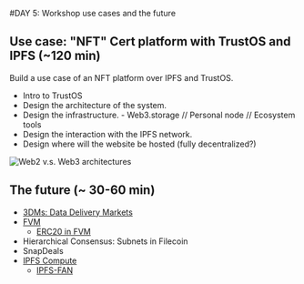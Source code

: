 #DAY 5: Workshop use cases and the future

## Use case: "NFT" Cert platform with TrustOS and IPFS (~120 min)
Build a use case of an NFT platform over IPFS and TrustOS.
- Intro to TrustOS
- Design the architecture of the system.
- Design the infrastructure.
        - Web3.storage // Personal node // Ecosystem tools
- Design the interaction with the IPFS network.
- Design where will the website be hosted (fully decentralized?)

![](./architecture.jpg "Web2 v.s. Web3 architectures")

## The future (~ 30-60 min)
- [3DMs: Data Delivery Markets](https://docs.google.com/presentation/d/1XKHw5oxRUTC6fXnxMJQlnE2HiruZ2cZfw9RpewQV2uY/edit#slide=id.g8b8e94d306_0_2)
- [FVM](https://github.com/filecoin-project/fvm-project/)
  - [ERC20 in FVM](https://github.com/filecoin-project/ref-fvm/pull/290/files)
- Hierarchical Consensus: Subnets in Filecoin
- SnapDeals
- [IPFS Compute](https://github.com/adlrocha/ipfs-compute)
  - [IPFS-FAN](https://research.protocol.ai/publications/ipfs-fan-a-function-addressable-computation-network/)
